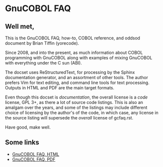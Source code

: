 # GnuCOBOL FAQ

## Well met,

This is the GnuCOBOL FAQ, how-to, COBOL reference, and oddsod document
by Brian Tiffin (yorecode).

Since 2008, and into the present, as much information about COBOL
programming with GnuCOBOL along with examples of mixing GnuCOBOL with
everything under the C sun (ABI).

The docset uses ReStructuredText, for processing by the Sphinx
documentation generator, and an assortment of other tools.  The author
prefers Vim for text editing, and command line tools for text
processing.  Outputs in HTML and PDF are the main target formats.

Even though this docset is *documentation*, the overall license is a
*code* license, GPL 3+, as there a lot of source code listings.  This
is also an amalgam over the years, and some of the listings may include
different choice of licensing by the author's of the code, in which
case, any license in the source listing will supersede the *overall*
license of gcfaq.rst.

Have good, make well.

## Some links

- [GnuCOBOL FAQ, HTML](https://gnucobol.sourceforge.io/faq/index.html) 
- [GnuCOBOL FAQ, PDF](https://gnucobol.sourceforge.io/faq/GnuCOBOLFAQ.pdf) 
